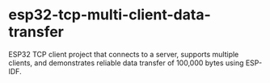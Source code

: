 # esp32-tcp-multi-client-data-transfer
ESP32 TCP client project that connects to a server, supports multiple clients, and demonstrates reliable data transfer of 100,000 bytes using ESP-IDF.
